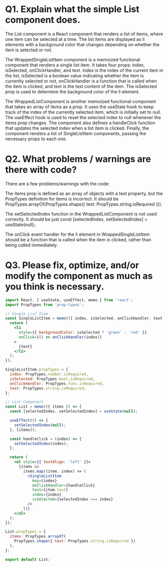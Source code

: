 # Q1. Explain what the simple List component does.
The List component is a React component that renders a list of items, where one item can be selected at a time. The list items are displayed as li elements with a background color that changes depending on whether the item is selected or not.

The WrappedSingleListItem component is a memoized functional component that renders a single list item. It takes four props: index, isSelected, onClickHandler, and text. index is the index of the current item in the list, isSelected is a boolean value indicating whether the item is currently selected or not, onClickHandler is a function that is called when the item is clicked, and text is the text content of the item. The isSelected prop is used to determine the background color of the li element.

The WrappedListComponent is another memoized functional component that takes an array of items as a prop. It uses the useState hook to keep track of the index of the currently selected item, which is initially set to null. The useEffect hook is used to reset the selected index to null whenever the items prop changes. The component also defines a handleClick function that updates the selected index when a list item is clicked. Finally, the component renders a list of SingleListItem components, passing the necessary props to each one.


# Q2. What problems / warnings are there with code?
There are a few problems/warnings with the code:

The items prop is defined as an array of objects with a text property, but the PropTypes definition for items is incorrect. It should be PropTypes.arrayOf(PropTypes.shape({ text: PropTypes.string.isRequired })).

The setSelectedIndex function in the WrappedListComponent is not used correctly. It should be just const [selectedIndex, setSelectedIndex] = useState(null);.

The onClick event handler for the li element in WrappedSingleListItem should be a function that is called when the item is clicked, rather than being called immediately.


# Q3. Please fix, optimize, and/or modify the component as much as you think is necessary.
```jsx
import React, { useState, useEffect, memo } from 'react';
import PropTypes from 'prop-types';

// Single List Item
const SingleListItem = memo(({ index, isSelected, onClickHandler, text }) => {
  return (
    <li
      style={{ backgroundColor: isSelected ? 'green' : 'red' }}
      onClick={() => onClickHandler(index)}
    >
      {text}
    </li>
  );
});

SingleListItem.propTypes = {
  index: PropTypes.number.isRequired,
  isSelected: PropTypes.bool.isRequired,
  onClickHandler: PropTypes.func.isRequired,
  text: PropTypes.string.isRequired,
};

// List Component
const List = memo(({ items }) => {
  const [selectedIndex, setSelectedIndex] = useState(null);

  useEffect(() => {
    setSelectedIndex(null);
  }, [items]);

  const handleClick = (index) => {
    setSelectedIndex(index);
  };

  return (
    <ul style={{ textAlign: 'left' }}>
      {items &&
        items.map((item, index) => (
          <SingleListItem
            key={index}
            onClickHandler={handleClick}
            text={item.text}
            index={index}
            isSelected={selectedIndex === index}
          />
        ))}
    </ul>
  );
});

List.propTypes = {
  items: PropTypes.arrayOf(
    PropTypes.shape({ text: PropTypes.string.isRequired })
  ),
};

export default List;
```
